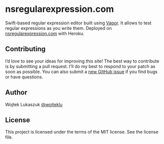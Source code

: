 # nsregularexpression.com

Swift-based regular expression editor built using [Vapor](https://github.com/vapor/vapor). It allows to test regular expressions as you write them. Deployed on [nsregularexpression.com](http://nsregularexpression.com) with Heroku.  

## Contributing

I’d love to see your ideas for improving this site! The best way to contribute is by submitting a pull request. I’ll do my best to respond to your patch as soon as possible. You can also submit a [new GitHub issue](https://github.com/wojteklu/nsregularexpression.com/issues/new) if you find bugs or have questions.

## Author

Wojtek Lukaszuk [@wojteklu](http://twitter.com/wojteklu)

## License

This project is licensed under the terms of the MIT license. See the license file.